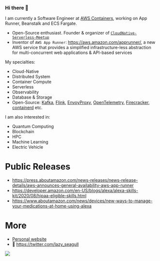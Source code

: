 ### Hi there 👋
I am currently a Software Engineer at [AWS Containers](https://aws.amazon.com/containers/), working on App Runner, Beanstalk and ECS Fargate.

- Open-Source enthusiast. Founder & organizer of [```CloudNative-Serverless-Meetup```](https://github.com/CloudNative-Serverless-Meetup)
- Inventor of ```AWS App Runner```: https://aws.amazon.com/apprunner/, a new AWS service that provides a simplified infrastructure-less abstraction for multi-concurrent web applications & API-based services


My specialties: 
- Cloud-Native
- Distributed System
- Container Compute
- Serverless 
- Observability
- Database & Storage
- Open-Source: [Kafka](https://kafka.apache.org/), [Flink](https://flink.apache.org/), [EnvoyProxy](https://www.envoyproxy.io/), [OpenTelemetry](https://opentelemetry.io/), [Firecracker](https://firecracker-microvm.github.io/), [containerd](https://containerd.io/) etc.


I am also interested in:
- Quantum Computing
- Blockchain
- HPC 
- Machine Learning
- Electric Vehicle


# Public Releases
- https://press.aboutamazon.com/news-releases/news-release-details/aws-announces-general-availability-aws-app-runner
- https://developer.amazon.com/en-US/blogs/alexa/alexa-skills-kit/2020/08/hipaa-eligible-skills.html 
- https://www.aboutamazon.com/news/devices/new-ways-to-manage-your-medications-at-home-using-alexa 


# More
- [Personal website](http://yimingpeng.com/)
- 🐧 https://twitter.com/lazy_seagull


![](https://visitor-badge.glitch.me/badge?page_id=pymhk.pymhk)
